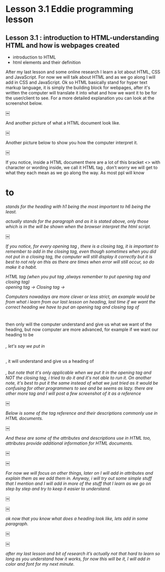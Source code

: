 # Lesson 3.1 Eddie programming lesson

## Lesson 3.1 : introduction to HTML-understanding HTML and how is webpages created

- introduction to HTML
- html elements and their definition

After my last lesson and some online research I learn a lot about HTML, CSS and JavaScript. For now we will talk about HTML and as we go along I will add in CSS and JavaScript.
Ok so HTML basically stand for hyper text markup language, it is simply the building block for webpages,  after it's written the computer will translate it into what and how we want it to be for the user/client to see.
For a more detailed explanation you can look at the screenshot below.

￼

And another picture of what a HTML document look like.

￼

Another picture below to show you how the computer interpret it.

￼

If you notice, inside a HTML document there are a lot of this bracket <> with character or wording inside, we call it HTML tag , don’t worry we will get to what they each mean as we go along the way.
As most ppl will know <h1> to <h6> stands for the heading with h1 being the most important to h6 being the least.
<p> actually stands for the paragraph and as it is stated above, only those which is in the <body></body> will be shown when the browser interpret the html script.

￼

If you notice, for every opening tag <tagname>, there is a closing tag</tagname>, it is important to remember to add in the closing tag, even though sometimes when you did not put in a closing tag, the computer will still display it correctly but it is best to not rely on this as there are times when error will still occur, so do make it a habit.

HTML tag (when you put tag ,always remember to put opening tag and closing tag)  
opening tag -> <html>
Closing tag ->  </html>

Computers nowadays are more clever or less strict, an example would be from what i learn from our last lesson on heading, last time if we want the correct heading we have to put an opening tag and closing tag of <h1></h1> then only will the computer understand and give us what we want of the heading, but now computer are more advanced, for example if we want our heading to be <h6>, let's say we put in <h6></h1> , it will understand and give us a heading of <h6>, but note that it's only applicable when we put it in the opening tag and NOT the closing tag, i tried to do it and it's not able to run it. On another note, it's best to put it the same instead of what we just tried as it would be confusing for other programmers to see and be seems as lazy.
there are other more tag and I will post a few screenshot of it as a reference

￼

Below is some of the tag reference and their descriptions commonly use in HTML documents.

￼

And these are some of the attributes and descriptions use in HTML too, attributes provide additional information for HTML documents.

￼


￼

For now we will focus on other things, later on I will add in attributes and explain them as we add them in.
Anyway, i will try out some simple stuff that I mention and I will add in more of the stuff that I learn as we go on step by step and try to keep it easier to understand.

￼

￼

ok now that you know what does a heading look like,  lets add in some paragraph.

￼

￼

after my last lesson and bit of research it’s actually not that hard to learn so long as you understand how it works, for now this will be it, I will add in color and font for my next minute.
